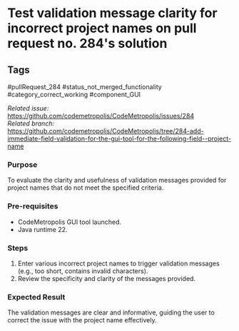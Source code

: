 # Test validation message clarity for incorrect project names on pull request no. 284's solution

## Tags
#pullRequest_284 #status_not_merged_functionality #category_correct_working #component_GUI

_Related issue:_ https://github.com/codemetropolis/CodeMetropolis/issues/284 <br>
_Related branch:_ https://github.com/codemetropolis/CodeMetropolis/tree/284-add-immediate-field-validation-for-the-gui-tool-for-the-following-field--project-name

### Purpose
To evaluate the clarity and usefulness of validation messages provided for project names that do not meet the specified criteria.

### Pre-requisites
- CodeMetropolis GUI tool launched.
- Java runtime 22.

### Steps
1. Enter various incorrect project names to trigger validation messages (e.g., too short, contains invalid characters).
2. Review the specificity and clarity of the messages provided.

### Expected Result
The validation messages are clear and informative, guiding the user to correct the issue with the project name effectively.
